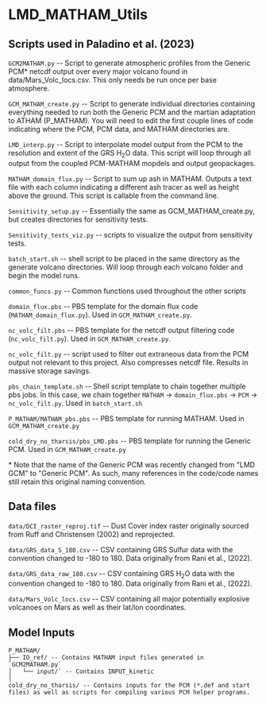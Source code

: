 # LMD_MATHAM_Utils

## Scripts used in Paladino et al. (2023)

`GCM2MATHAM.py` -- Script to generate atmospheric profiles from the Generic PCM* netcdf output over every major volcano found in data/Mars_Volc_locs.csv. This only needs be run once per base atmosphere.

`GCM_MATHAM_create.py` -- Script to generate individual directories containing everything needed to run both the Generic PCM and the martian adaptation to ATHAM (P_MATHAM). You will need to edit the first couple lines of code indicating where the PCM, PCM data, and MATHAM directories are. 

`LMD_interp.py` -- Script to interpolate model output from the PCM to the resolution and extent of the GRS H<sub>2</sub>O data. This script will loop through all output from the coupled PCM-MATHAM mopdels and output geopackages. 

`MATHAM_domain_flux.py` -- Script to sum up ash in MATHAM. Outputs a text file with each column indicating a different ash tracer as well as height above the ground. This script is callable from the command line.

`Sensitivity_setup.py` -- Essentially the same as GCM_MATHAM_create.py, but creates directories for sensitivity tests. 

`Sensitivity_tests_viz.py` -- scripts to visualize the output from sensitivity tests.

`batch_start.sh` -- shell script to be placed in the same directory as the generate volcano directories. Will loop through each volcano folder and begin the model runs. 

`common_funcs.py` -- Common functions used throughout the other scripts

`domain_flux.pbs` -- PBS template for the domain flux code (`MATHAM_domain_flux.py`). Used in `GCM_MATHAM_create.py`.

`nc_volc_filt.pbs` -- PBS template for the netcdf output filtering code (`nc_volc_filt.py`). Used in `GCM_MATHAM_create.py`.

`nc_volc_filt.py` -- script used to filter out extraneous data from the PCM output not relevant to this project. Also compresses netcdf file. Results in massive storage savings.

`pbs_chain_template.sh`  -- Shell script template to chain together multiple pbs jobs. In this case, we chain together `MATHAM` -> `domain_flux.pbs` -> `PCM` -> `nc_volc_filt.py`. Used in `batch_start.sh`

`P_MATHAM/MATHAM_pbs.pbs` -- PBS template for running MATHAM. Used in `GCM_MATHAM_create.py`

`cold_dry_no_tharsis/pbs_LMD.pbs` -- PBS template for running the Generic PCM. Used in `GCM_MATHAM_create.py`

\* Note that the name of the Generic PCM was recently changed from "LMD GCM" to "Generic PCM". As such, many references in the code/code names still retain this original naming convention.


## Data files

`data/DCI_raster_reproj.tif` -- Dust Cover index raster originally sourced from Ruff and Christensen (2002) and reprojected.

`data/GRS_data_S_180.csv` -- CSV containing GRS Sulfur data with the convention changed to -180 to 180. Data originally from Rani et al., (2022).

`data/GRS_data_raw_180.csv` -- CSV containing GRS H<sub>2</sub>O data with the convention changed to -180 to 180. Data originally from Rani et al., (2022).

`data/Mars_Volc_locs.csv` -- CSV containing all major potentially explosive volcanoes on Mars as well as their lat/lon coordinates. 

## Model Inputs
    P_MATHAM/ 
    ├── IO_ref/ -- Contains MATHAM input files generated in `GCM2MATHAM.py`
    │   └── input/` -- Contains INPUT_kinetic
    │
    cold_dry_no_tharsis/ -- Contains inputs for the PCM (*.def and start files) as well as scripts for compiling various PCM helper programs.  
